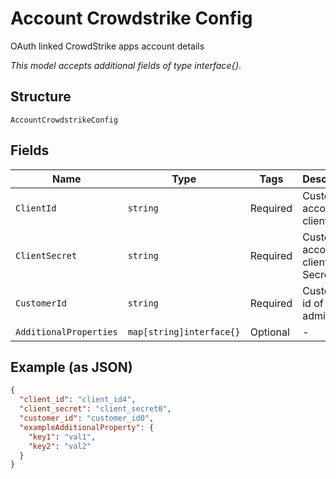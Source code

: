 
# Account Crowdstrike Config

OAuth linked CrowdStrike apps account details

*This model accepts additional fields of type interface{}.*

## Structure

`AccountCrowdstrikeConfig`

## Fields

| Name | Type | Tags | Description |
|  --- | --- | --- | --- |
| `ClientId` | `string` | Required | Customer account api client ID |
| `ClientSecret` | `string` | Required | Customer account api client Secret |
| `CustomerId` | `string` | Required | Customer id of an admin |
| `AdditionalProperties` | `map[string]interface{}` | Optional | - |

## Example (as JSON)

```json
{
  "client_id": "client_id4",
  "client_secret": "client_secret0",
  "customer_id": "customer_id0",
  "exampleAdditionalProperty": {
    "key1": "val1",
    "key2": "val2"
  }
}
```

